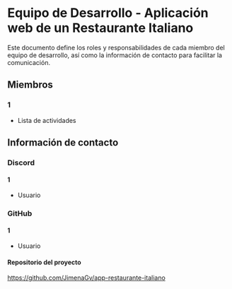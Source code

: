 # Equipo de Desarrollo - Aplicación web de un Restaurante Italiano

Este documento define los roles y responsabilidades de cada miembro del equipo de desarrollo, así como la información de contacto para facilitar la comunicación.

## Miembros
### 1
* Lista de actividades

## Información de contacto
### Discord
#### 1
* Usuario
### GitHub
#### 1
* Usuario
#### Repositorio del proyecto
https://github.com/JimenaGv/app-restaurante-italiano